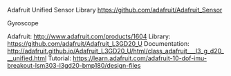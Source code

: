 
Adafruit Unified Sensor Library
https://github.com/adafruit/Adafruit_Sensor

Gyroscope

Adafruit: http://www.adafruit.com/products/1604
Library: https://github.com/adafruit/Adafruit_L3GD20_U
Documentation: http://adafruit.github.io/Adafruit_L3GD20_U/html/class_adafruit___l3_g_d20___unified.html
Tutorial: https://learn.adafruit.com/adafruit-10-dof-imu-breakout-lsm303-l3gd20-bmp180/design-files